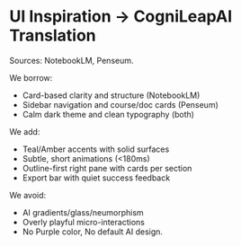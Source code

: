 # UI Inspiration → CogniLeapAI Translation

Sources: NotebookLM, Penseum.

We borrow:
- Card-based clarity and structure (NotebookLM)
- Sidebar navigation and course/doc cards (Penseum)
- Calm dark theme and clean typography (both)

We add:
- Teal/Amber accents with solid surfaces
- Subtle, short animations (<180ms)
- Outline-first right pane with cards per section
- Export bar with quiet success feedback

We avoid:
- AI gradients/glass/neumorphism
- Overly playful micro-interactions
- No Purple color, No default AI design.

